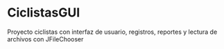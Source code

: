 # CiclistasGUI
Proyecto ciclistas con interfaz de usuario, registros, reportes y lectura de archivos con JFileChooser 
